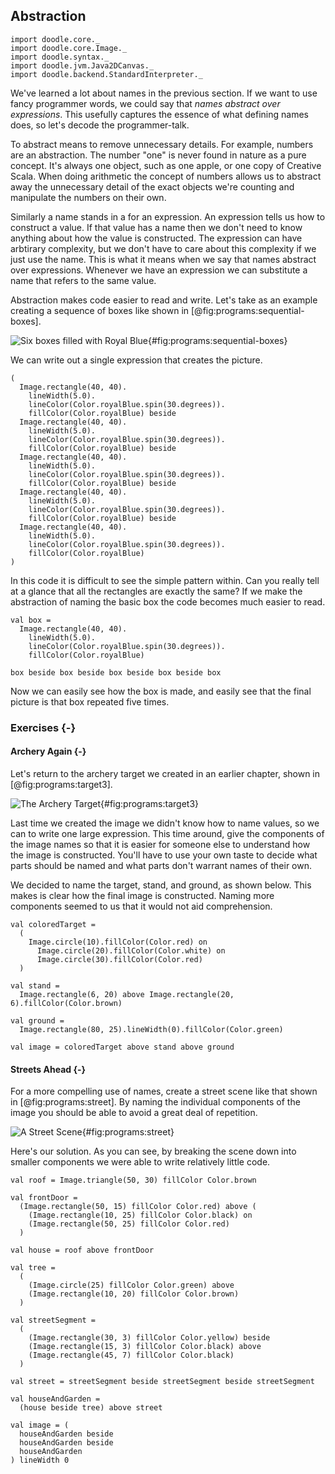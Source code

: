 ## Abstraction

```tut:invisible
import doodle.core._
import doodle.core.Image._
import doodle.syntax._
import doodle.jvm.Java2DCanvas._
import doodle.backend.StandardInterpreter._
```

We've learned a lot about names in the previous section.
If we want to use fancy programmer words, we could say that *names abstract over expressions*.
This usefully captures the essence of what defining names does, so let's decode the programmer-talk.

To abstract means to remove unnecessary details. 
For example, numbers are an abstraction.
The number "one" is never found in nature as a pure concept.
It's always one object, such as one apple, or one copy of Creative Scala.
When doing arithmetic the concept of numbers allows us to abstract away the unnecessary detail of the exact objects we're counting and manipulate the numbers on their own.

Similarly a name stands in a for an expression.
An expression tells us how to construct a value.
If that value has a name then we don't need to know anything about how the value is constructed.
The expression can have arbtirary complexity, but we don't have to care about this complexity if we just use the name.
This is what it means when we say that names abstract over expressions.
Whenever we have an expression we can substitute a name that refers to the same value.

Abstraction makes code easier to read and write.
Let's take as an example creating a sequence of boxes like shown in [@fig:programs:sequential-boxes].

![Six boxes filled with Royal Blue](./src/pages/programs/sequential-boxes.pdf+svg){#fig:programs:sequential-boxes}

We can write out a single expression that creates the picture.

```tut:silent:book
(
  Image.rectangle(40, 40).
    lineWidth(5.0).
    lineColor(Color.royalBlue.spin(30.degrees)).
    fillColor(Color.royalBlue) beside
  Image.rectangle(40, 40).
    lineWidth(5.0).
    lineColor(Color.royalBlue.spin(30.degrees)).
    fillColor(Color.royalBlue) beside
  Image.rectangle(40, 40).
    lineWidth(5.0).
    lineColor(Color.royalBlue.spin(30.degrees)).
    fillColor(Color.royalBlue) beside
  Image.rectangle(40, 40).
    lineWidth(5.0).
    lineColor(Color.royalBlue.spin(30.degrees)).
    fillColor(Color.royalBlue) beside
  Image.rectangle(40, 40).
    lineWidth(5.0).
    lineColor(Color.royalBlue.spin(30.degrees)).
    fillColor(Color.royalBlue)
)
```

In this code it is difficult to see the simple pattern within.
Can you really tell at a glance that all the rectangles are exactly the same?
If we make the abstraction of naming the basic box the code becomes much easier to read.

```tut:silent:book
val box =
  Image.rectangle(40, 40).
    lineWidth(5.0).
    lineColor(Color.royalBlue.spin(30.degrees)).
    fillColor(Color.royalBlue) 

box beside box beside box beside box beside box
```

Now we can easily see how the box is made, and easily see that the final picture is that box repeated five times.


### Exercises {-}

#### Archery Again {-}

Let's return to the archery target we created in an earlier chapter, shown in [@fig:programs:target3].

![The Archery Target](./src/pages/programs/target3.pdf+svg){#fig:programs:target3}

Last time we created the image we didn't know how to name values, so we can to write one large expression.
This time around, give the components of the image names so that it is easier for someone else to understand how the image is constructed.
You'll have to use your own taste to decide what parts should be named and what parts don't warrant names of their own.

<div class="solution">
We decided to name the target, stand, and ground, as shown below.
This makes is clear how the final image is constructed.
Naming more components seemed to us that it would not aid comprehension.

```tut:silent:book
val coloredTarget =
  (
    Image.circle(10).fillColor(Color.red) on
      Image.circle(20).fillColor(Color.white) on
      Image.circle(30).fillColor(Color.red)
  )

val stand =
  Image.rectangle(6, 20) above Image.rectangle(20, 6).fillColor(Color.brown)

val ground =
  Image.rectangle(80, 25).lineWidth(0).fillColor(Color.green)

val image = coloredTarget above stand above ground
```
</div>


#### Streets Ahead {-}

For a more compelling use of names, create a street scene like that shown in [@fig:programs:street].
By naming the individual components of the image you should be able to avoid a great deal of repetition.

![A Street Scene](./src/pages/programs/street.pdf+svg){#fig:programs:street}

<div class="solution">
Here's our solution. 
As you can see, by breaking the scene down into smaller components we were able to write relatively little code.

```tut:silent:book
val roof = Image.triangle(50, 30) fillColor Color.brown

val frontDoor =
  (Image.rectangle(50, 15) fillColor Color.red) above (
    (Image.rectangle(10, 25) fillColor Color.black) on
    (Image.rectangle(50, 25) fillColor Color.red)
  )

val house = roof above frontDoor

val tree =
  (
    (Image.circle(25) fillColor Color.green) above
    (Image.rectangle(10, 20) fillColor Color.brown)
  )

val streetSegment =
  (
    (Image.rectangle(30, 3) fillColor Color.yellow) beside
    (Image.rectangle(15, 3) fillColor Color.black) above
    (Image.rectangle(45, 7) fillColor Color.black)
  )

val street = streetSegment beside streetSegment beside streetSegment

val houseAndGarden =
  (house beside tree) above street

val image = (
  houseAndGarden beside
  houseAndGarden beside
  houseAndGarden
) lineWidth 0
```
</div>

